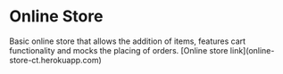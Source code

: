 <h1>Online Store</h1>
Basic online store that allows the addition of items, features cart functionality and mocks the placing of orders.
[Online store link](online-store-ct.herokuapp.com)

